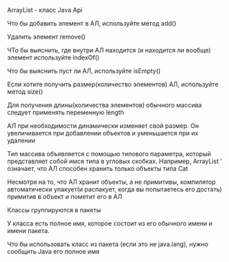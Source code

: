 ArrayList - класс Java Api

Что бы добавить элемент в АЛ, используйте метод add()

Удалить элемент remove()

ЧТо бы выяснить, где внутри АЛ находится (и находится ли вообще) элемент используйте indexOf()

Что бы выяснить пуст ли АЛ, используйте isEmpty()

Если хотите получить размер(количество элементов) АЛ, используйте метод size()

Для получения длины(количества элементов) обычного массива следует применять переменную length

АЛ при необходимости динамически изменяет свой размер. Он увеличивается при добавлении объектов и уменьшается при их удалении

Тип массива объявляется с помощью типового параметра, который представляет собой имся типа в угловых скобках. Например, ArrayList <Cat>' означает, что АЛ способен хранить только объекты типа Cat

Несмотря на то, что АЛ хранит объекты, а не примитивы, компилятор автоматически упакует(и распакует, когда вы попытаетесь его достать) примитив в объект и пометит его в АЛ

Классы группируются в пакеты

У класса есть полное имя, которое состоит из его обычного имени и имени пакета. 

Что бы использовать класс из пакета (если это не java.lang), нужно сообщить Java его полное имя

